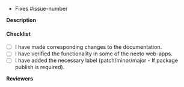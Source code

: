 - Fixes #issue-number

**Description**
#### Checklist

- [ ] I have made corresponding changes to the documentation.
- [ ] I have verified the functionality in some of the neeto web-apps.
- [ ] I have added the necessary label (patch/minor/major - If package publish
      is required).

**Reviewers**

<!---
------------- NOTES -------------
1. Do not add a patch/minor/major label if a release is not required.
2. Strike through the points ~~like this~~ if not applicable.
--->
